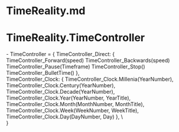 # TimeReality.md


# TimeReality.TimeController
\- TimeController = {
    TimeController_Direct: {
        TimeController_Forward(speed)
        TimeController_Backwards(speed)
        TimeController_Pause(Timeframe)
        TimeController_Stop()
        TimeController_BulletTime()
    },
\
    TimeController_Clock: {
        TimeController_Clock.Millenia(YearNumber),
        TimeController_Clock.Century(YearNumber),
        TimeController_Clock.Decade(YearNumber),
        TimeController_Clock.Year(YearNumber, YearTitle),
        TimeController_Clock.Month(MonthNumber, MonthTitle),
        TimeController_Clock.Week(WeekNumber, WeekTitle),
        TimeController_Clock.Day(DayNumber, Day)
    },
\   
}